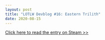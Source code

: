 ```yaml
---
layout: post
title: "LOTLW Devblog #16: Eastern Trilith"
date: 2020-08-15
---
```


[Click here to read the entry on Steam >>](https://steamcommunity.com/games/1097560/announcements/detail/2719564281916350233)
